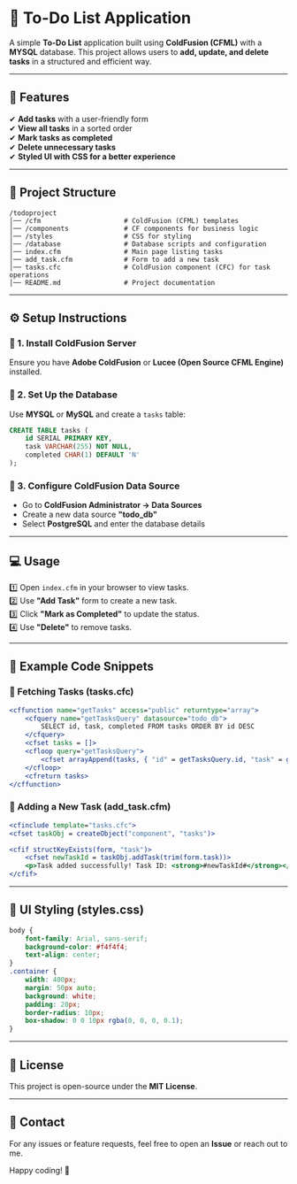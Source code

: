 

# **📝 To-Do List Application**  

A simple **To-Do List** application built using **ColdFusion (CFML)** with a **MYSQL** database. This project allows users to **add, update, and delete tasks** in a structured and efficient way.

---

## **🚀 Features**
✔ **Add tasks** with a user-friendly form  
✔ **View all tasks** in a sorted order  
✔ **Mark tasks as completed**  
✔ **Delete unnecessary tasks**  
✔ **Styled UI with CSS for a better experience**  

---

## **📂 Project Structure**
```
/todoproject
│── /cfm                     # ColdFusion (CFML) templates  
│── /components              # CF components for business logic  
│── /styles                  # CSS for styling  
│── /database                # Database scripts and configuration  
│── index.cfm                # Main page listing tasks  
│── add_task.cfm             # Form to add a new task  
│── tasks.cfc                # ColdFusion component (CFC) for task operations  
│── README.md                # Project documentation  
```

---

## **⚙️ Setup Instructions**  

### **🔹 1. Install ColdFusion Server**  
Ensure you have **Adobe ColdFusion** or **Lucee (Open Source CFML Engine)** installed.

### **🔹 2. Set Up the Database**  
Use **MYSQL** or **MySQL** and create a `tasks` table:  
```sql
CREATE TABLE tasks (
    id SERIAL PRIMARY KEY,
    task VARCHAR(255) NOT NULL,
    completed CHAR(1) DEFAULT 'N'
);
```

### **🔹 3. Configure ColdFusion Data Source**  
- Go to **ColdFusion Administrator → Data Sources**  
- Create a new data source **"todo_db"**  
- Select **PostgreSQL** and enter the database details  

---

## **💻 Usage**
1️⃣ Open `index.cfm` in your browser to view tasks.  
2️⃣ Use **"Add Task"** form to create a new task.  
3️⃣ Click **"Mark as Completed"** to update the status.  
4️⃣ Use **"Delete"** to remove tasks.  

---

## **📌 Example Code Snippets**

### **🔹 Fetching Tasks (tasks.cfc)**
```coldfusion
<cffunction name="getTasks" access="public" returntype="array">
    <cfquery name="getTasksQuery" datasource="todo_db">
        SELECT id, task, completed FROM tasks ORDER BY id DESC
    </cfquery>
    <cfset tasks = []>
    <cfloop query="getTasksQuery">
        <cfset arrayAppend(tasks, { "id" = getTasksQuery.id, "task" = getTasksQuery.task, "completed" = getTasksQuery.completed })>
    </cfloop>
    <cfreturn tasks>
</cffunction>
```

### **🔹 Adding a New Task (add_task.cfm)**
```coldfusion
<cfinclude template="tasks.cfc">
<cfset taskObj = createObject("component", "tasks")>

<cfif structKeyExists(form, "task")>
    <cfset newTaskId = taskObj.addTask(trim(form.task))>
    <p>Task added successfully! Task ID: <strong>#newTaskId#</strong></p>
</cfif>
```

---

## **🎨 UI Styling (styles.css)**
```css
body {
    font-family: Arial, sans-serif;
    background-color: #f4f4f4;
    text-align: center;
}
.container {
    width: 400px;
    margin: 50px auto;
    background: white;
    padding: 20px;
    border-radius: 10px;
    box-shadow: 0 0 10px rgba(0, 0, 0, 0.1);
}
```

---

## **📜 License**
This project is open-source under the **MIT License**.  

---

## **📧 Contact**
For any issues or feature requests, feel free to open an **Issue** or reach out to me.

Happy coding! 🚀
